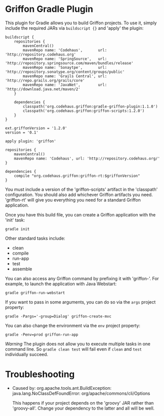 Griffon Gradle Plugin
====================

This plugin for Gradle allows you to build Griffon projects. To use it, simply include the required JARs via `buildscript {}` and 'apply' the plugin:

	buildscript {
	    repositories {
	        mavenCentral()
	        mavenRepo name: 'Codehaus',       url: 'http://repository.codehaus.org'
	        mavenRepo name: 'SpringSource',   url: 'http://repository.springsource.com/maven/bundles/release'
	        mavenRepo name: 'Sonaytpe',       url: 'http://repository.sonatype.org/content/groups/public'
	        mavenRepo name: 'Grails Central', url: 'http://repo.grails.org/grails/core'
	        mavenRepo name: 'JavaNet',        url: 'http://download.java.net/maven/2'
	    }

	    dependencies {
	        classpath('org.codehaus.griffon:gradle-griffon-plugin:1.1.0')
	        classpath('org.codehaus.griffon:griffon-scripts:1.2.0')
	    }
	}

	ext.griffonVersion = '1.2.0'
	version = '0.1'

	apply plugin: 'griffon'

	repositories {
	    mavenCentral()
	    mavenRepo name: 'Codehaus', url: 'http://repository.codehaus.org/'
	}

	dependencies {
	    compile "org.codehaus.griffon:griffon-rt:$griffonVersion"
	}

You must include a version of the 'griffon-scripts' artifact in the 'classpath' configuration. You should also add whichever Griffon artifacts you need. 'griffon-rt' will give you everything you need for a standard Griffon application.

Once you have this build file, you can create a Griffon application with the 'init' task:

    gradle init

Other standard tasks include:

 * clean
 * compile
 * run-app
 * test
 * assemble

You can also access any Griffon command by prefixing it with 'griffon-'. For example, to launch the application with Java Webstart:

    gradle griffon-run-webstart

If you want to pass in some arguments, you can do so via the `args` project property:

    gradle -Pargs='-group=Dialog' griffon-create-mvc

You can also change the environment via the `env` project property:

    gradle -Penv=prod griffon-run-app

*Warning* The plugin does not allow you to execute multiple tasks in one command line. So `gradle clean test` will fail even if `clean` and `test` individually succeed.

Troubleshooting
===============

* Caused by: org.apache.tools.ant.BuildException: java.lang.NoClassDefFoundError: org/apache/commons/cli/Options

  This happens if your project depends on the 'groovy' JAR rather than 'groovy-all'. Change your dependency to the latter and all will be well.
